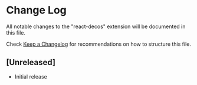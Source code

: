 # Change Log

All notable changes to the "react-decos" extension will be documented in this file.

Check [Keep a Changelog](http://keepachangelog.com/) for recommendations on how to structure this file.

## [Unreleased]

- Initial release